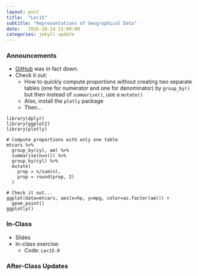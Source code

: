 ```yaml
---
layout: post
title:  "Lec15"
subtitle: "Representations of Geographical Data"
date:   2016-10-24 11:00:00
categories: jekyll update
---
```




### Announcements

* [GitHub](http://www.nytimes.com/2016/10/22/business/internet-problems-attack.html) was in fact down.
* Check it out:
  + How to quickly compute proportions without creating two separate tables (one 
for numerator and one for denominator) by `group_by()` but then instead of 
`summarise()`, use a `mutate()`
  + Also, install the `plotly` package
  + Then...

~~~~
library(dplyr)
library(ggplot2)
library(plotly)

# Compute proportions with only one table
mtcars %>% 
  group_by(cyl, am) %>% 
  summarise(n=n()) %>% 
  group_by(cyl) %>% 
  mutate(
    prop = n/sum(n),
    prop = round(prop, 2)
  )
  
# Check it out...
ggplot(data=mtcars, aes(x=hp, y=mpg, color=as.factor(am))) +
  geom_point()
ggplotly()
~~~~


### In-Class

* Slides
* In-class exercise:
    + Code: `Lec15.R`



### After-Class Updates


